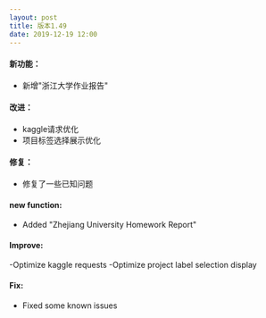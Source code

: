 ```yaml
---
layout: post
title: 版本1.49
date: 2019-12-19 12:00
---
```

#### 新功能：
- 新增"浙江大学作业报告"

#### 改进：
- kaggle请求优化
- 项目标签选择展示优化

#### 修复：
- 修复了一些已知问题

#### new function:
- Added "Zhejiang University Homework Report"

#### Improve:
-Optimize kaggle requests
-Optimize project label selection display

#### Fix:
- Fixed some known issues
